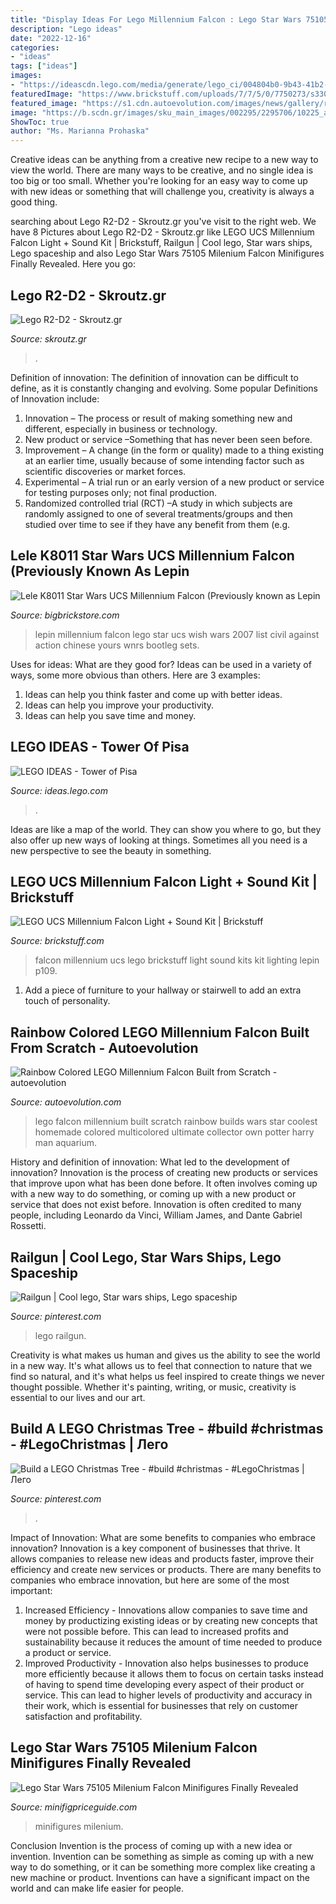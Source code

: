 ```yaml
---
title: "Display Ideas For Lego Millennium Falcon : Lego Star Wars 75105 Milenium Falcon Minifigures Finally Revealed"
description: "Lego ideas"
date: "2022-12-16"
categories:
- "ideas"
tags: ["ideas"]
images:
- "https://ideascdn.lego.com/media/generate/lego_ci/004804b0-9b43-41b2-9c77-430fec2d1b3a/resize:1600:900"
featuredImage: "https://www.brickstuff.com/uploads/7/7/5/0/7750273/s330529193385665136_p109_i7_w2560.jpeg"
featured_image: "https://s1.cdn.autoevolution.com/images/news/gallery/rainbow-colored-lego-millennium-falcon-built-from-scratch_5.jpg"
image: "https://b.scdn.gr/images/sku_main_images/002295/2295706/10225_alt1.png"
ShowToc: true
author: "Ms. Marianna Prohaska"
---
```



Creative ideas can be anything from a creative new recipe to a new way to view the world. There are many ways to be creative, and no single idea is too big or too small. Whether you're looking for an easy way to come up with new ideas or something that will challenge you, creativity is always a good thing.

	

		
searching about Lego R2-D2 - Skroutz.gr you've visit to the right web. We have 8 Pictures about Lego R2-D2 - Skroutz.gr like LEGO UCS Millennium Falcon Light + Sound Kit | Brickstuff, Railgun | Cool lego, Star wars ships, Lego spaceship and also Lego Star Wars 75105 Milenium Falcon Minifigures Finally Revealed. Here you go:
		
    
## Lego R2-D2 - Skroutz.gr

<img loading=lazy src="https://b.scdn.gr/images/sku_main_images/002295/2295706/10225_alt1.png" onerror="this.onerror=null;this.src='https://tse2.mm.bing.net/th?id=OIP.s5CcVrZNPBgNMR1GmFuluQHaIt&amp;pid=15.1';" alt="Lego R2-D2 - Skroutz.gr">

_Source: skroutz.gr_

>. 

	

Definition of innovation:
The definition of innovation can be difficult to define, as it is constantly changing and evolving. Some popular Definitions of Innovation include:
1. Innovation – The process or result of making something new and different, especially in business or technology.
2. New product or service –Something that has never been seen before.
3. Improvement – A change (in the form or quality) made to a thing existing at an earlier time, usually because of some intending factor such as scientific discoveries or market forces.
4. Experimental – A trial run or an early version of a new product or service for testing purposes only; not final production. 
5. Randomized controlled trial (RCT) –A study in which subjects are randomly assigned to one of several treatments/groups and then studied over time to see if they have any benefit from them (e.g.

    
## Lele K8011 Star Wars UCS Millennium Falcon (Previously Known As Lepin

<img loading=lazy src="https://cdn.shopify.com/s/files/1/1704/4973/products/lepin-05033-2_1024x1024.jpg?v=1506849562" onerror="this.onerror=null;this.src='https://tse3.mm.bing.net/th?id=OIP.kWyb5VvbGvDWe2mnPrQdUQHaHJ&amp;pid=15.1';" alt="Lele K8011 Star Wars UCS Millennium Falcon (Previously known as Lepin">

_Source: bigbrickstore.com_

>lepin millennium falcon lego star ucs wish wars 2007 list civil against action chinese yours wnrs bootleg sets. 

	

Uses for ideas: What are they good for?
Ideas can be used in a variety of ways, some more obvious than others. Here are 3 examples:
1. Ideas can help you think faster and come up with better ideas.
2. Ideas can help you improve your productivity.    
3. Ideas can help you save time and money.

    
## LEGO IDEAS - Tower Of Pisa

<img loading=lazy src="https://ideascdn.lego.com/media/generate/lego_ci/004804b0-9b43-41b2-9c77-430fec2d1b3a/resize:1600:900" onerror="this.onerror=null;this.src='https://tse4.mm.bing.net/th?id=OIP.XlfXz3SP0QbCBU5heoVW5QHaHa&amp;pid=15.1';" alt="LEGO IDEAS - Tower of Pisa">

_Source: ideas.lego.com_

>. 

	

Ideas are like a map of the world. They can show you where to go, but they also offer up new ways of looking at things. Sometimes all you need is a new perspective to see the beauty in something.

    
## LEGO UCS Millennium Falcon Light + Sound Kit | Brickstuff

<img loading=lazy src="https://www.brickstuff.com/uploads/7/7/5/0/7750273/s330529193385665136_p109_i7_w2560.jpeg" onerror="this.onerror=null;this.src='https://tse1.mm.bing.net/th?id=OIP.DJbfAlkNgzg1EcXJjsLdfAHaE5&amp;pid=15.1';" alt="LEGO UCS Millennium Falcon Light + Sound Kit | Brickstuff">

_Source: brickstuff.com_

>falcon millennium ucs lego brickstuff light sound kits kit lighting lepin p109. 

	

1. Add a piece of furniture to your hallway or stairwell to add an extra touch of personality.

    
## Rainbow Colored LEGO Millennium Falcon Built From Scratch - Autoevolution

<img loading=lazy src="https://s1.cdn.autoevolution.com/images/news/gallery/rainbow-colored-lego-millennium-falcon-built-from-scratch_5.jpg" onerror="this.onerror=null;this.src='https://tse4.mm.bing.net/th?id=OIP.9l4_vmmMupw3HOwBAa4xvgHaE8&amp;pid=15.1';" alt="Rainbow Colored LEGO Millennium Falcon Built from Scratch - autoevolution">

_Source: autoevolution.com_

>lego falcon millennium built scratch rainbow builds wars star coolest homemade colored multicolored ultimate collector own potter harry man aquarium. 

	

History and definition of innovation: What led to the development of innovation?
Innovation is the process of creating new products or services that improve upon what has been done before. It often involves coming up with a new way to do something, or coming up with a new product or service that does not exist before. Innovation is often credited to many people, including Leonardo da Vinci, William James, and Dante Gabriel Rossetti.

    
## Railgun | Cool Lego, Star Wars Ships, Lego Spaceship

<img loading=lazy src="https://i.pinimg.com/736x/be/ba/44/beba445ac7316fc9ef1d7d6e0a9e8b39.jpg" onerror="this.onerror=null;this.src='https://tse4.mm.bing.net/th?id=OIP.rVopiLQUoledVPXJ6UJnnAHaEK&amp;pid=15.1';" alt="Railgun | Cool lego, Star wars ships, Lego spaceship">

_Source: pinterest.com_

>lego railgun. 

	

Creativity is what makes us human and gives us the ability to see the world in a new way. It's what allows us to feel that connection to nature that we find so natural, and it's what helps us feel inspired to create things we never thought possible. Whether it's painting, writing, or music, creativity is essential to our lives and our art.

    
## Build A LEGO Christmas Tree - #build #christmas - #LegoChristmas | Лего

<img loading=lazy src="https://i.pinimg.com/736x/52/67/09/52670999930d43e378bb14e503334a45.jpg" onerror="this.onerror=null;this.src='https://tse4.mm.bing.net/th?id=OIP.PX44lY7GexTYshTfPjtx_wHaOh&amp;pid=15.1';" alt="Build a LEGO Christmas Tree - #build #christmas - #LegoChristmas | Лего">

_Source: pinterest.com_

>. 

	

Impact of Innovation: What are some benefits to companies who embrace innovation?
Innovation is a key component of businesses that thrive. It allows companies to release new ideas and products faster, improve their efficiency and create new services or products. There are many benefits to companies who embrace innovation, but here are some of the most important: 
1. Increased Efficiency - Innovations allow companies to save time and money by productizing existing ideas or by creating new concepts that were not possible before. This can lead to increased profits and sustainability because it reduces the amount of time needed to produce a product or service. 
2. Improved Productivity - Innovation also helps businesses to produce more efficiently because it allows them to focus on certain tasks instead of having to spend time developing every aspect of their product or service. This can lead to higher levels of productivity and accuracy in their work, which is essential for businesses that rely on customer satisfaction and profitability.

    
## Lego Star Wars 75105 Milenium Falcon Minifigures Finally Revealed

<img loading=lazy src="http://minifigpriceguide.com/wordpress/wp-content/uploads/2015/09/Lego-Star-Wars-75105.jpg" onerror="this.onerror=null;this.src='https://tse1.mm.bing.net/th?id=OIP.fr-yQ2E60sgyuWzfSaYvowHaFU&amp;pid=15.1';" alt="Lego Star Wars 75105 Milenium Falcon Minifigures Finally Revealed">

_Source: minifigpriceguide.com_

>minifigures milenium. 

	

Conclusion
Invention is the process of coming up with a new idea or invention. Invention can be something as simple as coming up with a new way to do something, or it can be something more complex like creating a new machine or product. Inventions can have a significant impact on the world and can make life easier for people.


